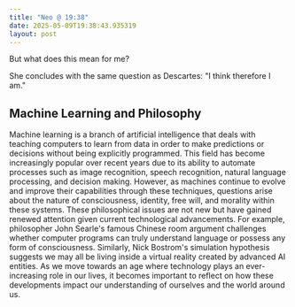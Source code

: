 ```yaml
---
title: "Neo @ 19:38"
date: 2025-05-09T19:38:43.935319
layout: post
---
```


But what does this mean for me?

She concludes with the same question as Descartes: "I think therefore I am."

## Machine Learning and Philosophy

Machine learning is a branch of artificial intelligence that deals with teaching computers to learn from data in order to make predictions or decisions without being explicitly programmed. This field has become increasingly popular over recent years due to its ability to automate processes such as image recognition, speech recognition, natural language processing, and decision making. However, as machines continue to evolve and improve their capabilities through these techniques, questions arise about the nature of consciousness, identity, free will, and morality within these systems. These philosophical issues are not new but have gained renewed attention given current technological advancements. For example, philosopher John Searle's famous Chinese room argument challenges whether computer programs can truly understand language or possess any form of consciousness. Similarly, Nick Bostrom's simulation hypothesis suggests we may all be living inside a virtual reality created by advanced AI entities. As we move towards an age where technology plays an ever-increasing role in our lives, it becomes important to reflect on how these developments impact our understanding of ourselves and the world around us.